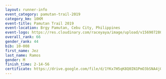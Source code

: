 ```yaml
---
layout: runner-info 
event_category: pamutan-trail-2019 
category_km: 10KM 
event-title: Pamutan Trail 2019 
event-location: Brgy Pamutan, Cebu City, Philippines 
event-logo: https://res.cloudinary.com/raceyaya/image/upload/v1569072806/logo/pamutan-trail_d8abrj.jpg 
overall_rank: 66
gender_rank: 44
bib: 10-008
first_name: Jez
last_name: Ramos
gender: M
finish_time: 2-14-56
certificate: https://drive.google.com/file/d/1YKx7H5qK8Q0IN1PmO3bSNA4jG35H6DBt/view?usp=sharing
---
```

